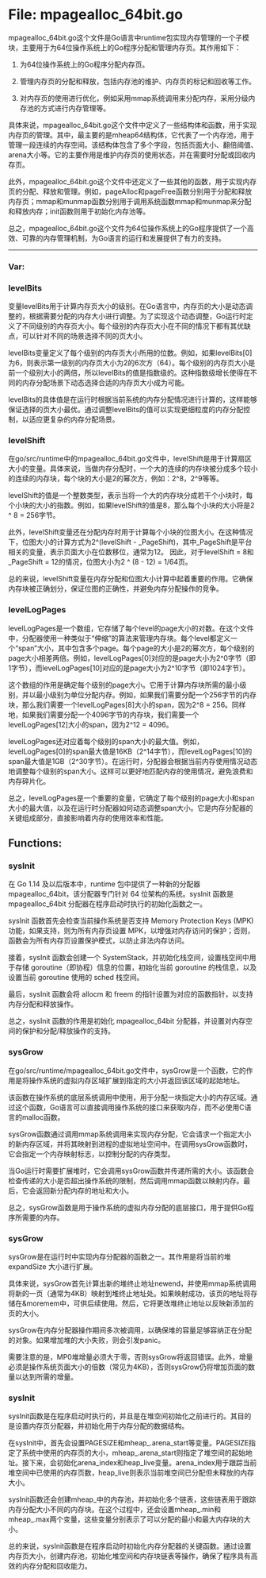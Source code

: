 # File: mpagealloc_64bit.go

mpagealloc_64bit.go这个文件是Go语言中runtime包实现内存管理的一个子模块，主要用于为64位操作系统上的Go程序分配和管理内存页。其作用如下：

1. 为64位操作系统上的Go程序分配内存页。

2. 管理内存页的分配和释放，包括内存池的维护、内存页的标记和回收等工作。

3. 对内存页的使用进行优化，例如采用mmap系统调用来分配内存，采用分级内存池的方式进行内存管理等。

具体来说，mpagealloc_64bit.go这个文件中定义了一些结构体和函数，用于实现内存页的管理。其中，最主要的是mheap64结构体，它代表了一个内存池，用于管理一段连续的内存空间。该结构体包含了多个字段，包括页面大小、翻倍阈值、arena大小等。它的主要作用是维护内存页的使用状态，并在需要时分配或回收内存页。

此外，mpagealloc_64bit.go这个文件中还定义了一些其他的函数，用于实现内存页的分配、释放和管理。例如，pageAlloc和pageFree函数分别用于分配和释放内存页；mmap和munmap函数分别用于调用系统函数mmap和munmap来分配和释放内存；init函数则用于初始化内存池等。

总之，mpagealloc_64bit.go这个文件为64位操作系统上的Go程序提供了一个高效、可靠的内存管理机制，为Go语言的运行和发展提供了有力的支持。




---

### Var:

### levelBits

变量levelBits用于计算内存页大小的级别。在Go语言中，内存页的大小是动态调整的，根据需要分配的内存大小进行调整。为了实现这个动态调整，Go运行时定义了不同级别的内存页大小。每个级别的内存页大小在不同的情况下都有其优缺点，可以针对不同的场景选择不同的页大小。

levelBits变量定义了每个级别的内存页大小所用的位数。例如，如果levelBits[0]为6，则表示第一级别的内存页大小为2的6次方（64）。每个级别的内存页大小是前一个级别大小的两倍，所以levelBits的值是指数级的。这种指数级增长使得在不同的内存分配场景下动态选择合适的内存页大小成为可能。

levelBits的具体值是在运行时根据当前系统的内存分配情况进行计算的，这样能够保证选择的页大小最优。通过调整levelBits的值可以实现更细粒度的内存分配控制，以适应更复杂的内存分配场景。



### levelShift

在go/src/runtime中的mpagealloc_64bit.go文件中，levelShift是用于计算扇区大小的变量。具体来说，当做内存分配时，一个大的连续的内存块被分成多个较小的连续的内存块，每个块的大小是2的幂次方，例如：2^8，2^9等等。 

levelShift的值是一个整数类型，表示当将一个大的内存块分成若干个小块时，每个小块的大小的指数。例如，如果levelShift的值是8，那么每个小块的大小将是2 ^ 8 = 256字节。

此外，levelShift变量还在分配内存时用于计算每个小块的位图大小。在这种情况下，位图大小的计算方式为2^(levelShift - _PageShift)，其中_PageShift是平台相关的变量，表示页面大小在位数移位，通常为12。 因此，对于levelShift = 8和_PageShift = 12的情况，位图大小为2 ^ (8 - 12) = 1/64页。 

总的来说，levelShift变量在内存分配和位图大小计算中起着重要的作用。它确保内存块被正确划分，保证位图的正确性，并避免内存分配操作的竞争。



### levelLogPages

levelLogPages是一个数组，它存储了每个level的page大小的对数。在这个文件中，分配器使用一种类似于“伸缩”的算法来管理内存块。每个level都定义一个“span”大小，其中包含多个page。每个page的大小是2的幂次方，每个级别的page大小相差两倍。例如，levelLogPages[0]对应的是page大小为2^0字节（即1字节），而levelLogPages[10]对应的是page大小为2^10字节（即1024字节）。

这个数组的作用是确定每个级别的page大小。它用于计算内存块所需的最小级别，并以最小级别为单位分配内存。例如，如果我们需要分配一个256字节的内存块，那么我们需要一个levelLogPages[8]大小的span，因为2^8 = 256。同样地，如果我们需要分配一个4096字节的内存块，我们需要一个levelLogPages[12]大小的span，因为2^12 = 4096。

levelLogPages还对应着每个级别的span大小的最大值。例如，levelLogPages[0]的span最大值是16KB（2^14字节），而levelLogPages[10]的span最大值是1GB（2^30字节）。在运行时，分配器会根据当前内存使用情况动态地调整每个级别的span大小。这样可以更好地匹配内存的使用情况，避免浪费和内存碎片化。

总之，levelLogPages是一个重要的变量，它确定了每个级别的page大小和span大小的最大值，以及在运行时分配器如何动态调整span大小。它是内存分配器的关键组成部分，直接影响着内存的使用效率和性能。



## Functions:

### sysInit

在 Go 1.14 及以后版本中，runtime 包中提供了一种新的分配器 mpagealloc_64bit，该分配器专门针对 64 位架构的系统。sysInit 函数是 mpagealloc_64bit 分配器在程序启动时执行的初始化函数之一。

sysInit 函数首先会检查当前操作系统是否支持 Memory Protection Keys (MPK) 功能，如果支持，则为所有内存页设置 MPK，以增强对内存访问的保护；否则，函数会为所有内存页设置保护模式，以防止非法内存访问。

接着，sysInit 函数会创建一个 SystemStack，并初始化栈空间，设置栈空间中用于存储 goroutine（即协程）信息的位置，初始化当前 goroutine 的栈信息，以及设置当前 goroutine 使用的 sched 栈空间。

最后，sysInit 函数会将 allocm 和 freem 的指针设置为对应的函数指针，以支持内存分配和释放操作。

总之，sysInit 函数的作用是初始化 mpagealloc_64bit 分配器，并设置对内存空间的保护和分配/释放操作的支持。



### sysGrow

在go/src/runtime/mpagealloc_64bit.go文件中，sysGrow是一个函数，它的作用是将操作系统的虚拟内存区域扩展到指定的大小并返回该区域的起始地址。

该函数在操作系统的底层系统调用中使用，用于分配一块指定大小的内存区域。通过这个函数，Go语言可以直接调用操作系统的接口来获取内存，而不必使用C语言的malloc函数。

sysGrow函数通过调用mmap系统调用来实现内存分配，它会请求一个指定大小的新内存区域，并将其映射到进程的虚拟地址空间中。在调用sysGrow函数时，它会指定一个内存映射标志，以控制分配的内存类型。

当Go运行时需要扩展堆时，它会调用sysGrow函数并传递所需的大小。该函数会检查传递的大小是否超出操作系统的限制，然后调用mmap函数以映射内存。最后，它会返回新分配内存的地址和大小。

总之，sysGrow函数是用于操作系统的虚拟内存分配的底层接口，用于提供Go程序所需要的内存。



### sysGrow

sysGrow是在运行时中实现内存分配器的函数之一。其作用是将当前的堆 expandSize 大小进行扩展。

具体来说，sysGrow首先计算出新的堆终止地址newend，并使用mmap系统调用将新的一页（通常为4KB）映射到堆终止地址处。如果映射成功，该页的地址将存储在&moremem中，可供后续使用。然后，它将更改堆终止地址以反映新添加的页的大小。

sysGrow在内存分配器操作期间多次被调用，以确保堆的容量足够容纳正在分配的对象。如果增加堆的大小失败，则会引发panic。

需要注意的是，MP0堆增量必须大于零，否则sysGrow将返回错误。此外，增量必须是操作系统页面大小的倍数（常见为4KB），否则sysGrow仍将增加页面的数量以达到所需的增量。



### sysInit

sysInit函数是在程序启动时执行的，并且是在堆空间初始化之前进行的。其目的是设置内存页分配器，并初始化用于内存分配的数据结构。

在sysInit中，首先会设置PAGESIZE和mheap_.arena_start等变量。PAGESIZE指定了系统中使用的内存页的大小，mheap_.arena_start则指定了堆空间的起始地址。接下来，会初始化arena_index和heap_live变量。arena_index用于跟踪当前堆空间中已使用的内存页数，heap_live则表示当前堆空间已分配但未释放的内存大小。

sysInit函数还会创建mheap_中的内存池，并初始化多个链表，这些链表用于跟踪内存分配大小不同的内存块。在这个过程中，还会设置mheap_.min和mheap_.max两个变量，这些变量分别表示了可以分配的最小和最大内存块的大小。

总的来说，sysInit函数是在程序启动时初始化内存分配器的关键函数。通过设置内存页大小，创建内存池，初始化堆空间和内存块链表等操作，确保了程序具有高效的内存分配和回收能力。



